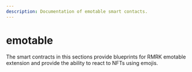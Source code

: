 ```yaml
---
description: Documentation of emotable smart contacts.
---
```


# emotable

The smart contracts in this sections provide blueprints for RMRK emotable extension and provide the ability to react to NFTs using emojis.
